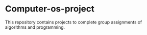 # Computer-os-project
This repository contains projects to complete group assignments of algorithms and programming.
